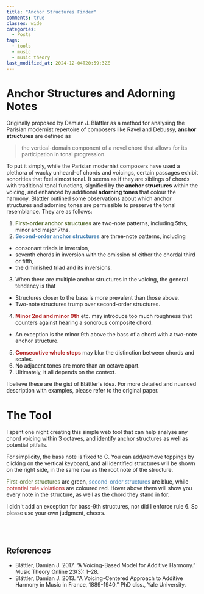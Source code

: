 ```yaml
---
title: "Anchor Structures Finder"
comments: true
classes: wide
categories:
  - Posts
tags:
  - tools
  - music
  - music theory
last_modified_at: 2024-12-04T20:59:32Z
---
```


# Anchor Structures and Adorning Notes
Originally proposed by Damian J. Blättler as a method for analysing the Parisian modernist repertoire of composers like Ravel and Debussy, **anchor structures** are defined as
> the vertical-domain component of a novel chord that allows for its participation in tonal progression.

To put it simply, while the Parisian modernist composers have used a plethora of wacky unheard-of chords and voicings, certain passages exhibit sonorities that feel almost tonal. It seems as if they are siblings of chords with traditional tonal functions, signified by the **anchor structures** within the voicing, and enhanced by additional **adorning tones** that colour the harmony. Blättler outlined some observations about which anchor structures and adorning tones are permissible to preserve the tonal resemblance. They are as follows:

1. <span style="color:darkolivegreen">**First-order anchor structures**</span> are two-note patterns, including 5ths, minor and major 7ths.
2. <span style="color:steelblue">**Second-order anchor structures**</span> are three-note patterns, including
  - consonant triads in inversion,
  - seventh chords in inversion with the omission of either the chordal third or fifth,
  - the diminished triad and its inversions.
3. When there are multiple anchor structures in the voicing, the general tendency is that
  - Structures closer to the bass is more prevalent than those above.
  - Two-note structures trump over second-order structures.
4. <span style="color:firebrick">**Minor 2nd and minor 9th**</span> etc. may introduce too much roughness that counters against hearing a sonorous composite chord.
  - An exception is the minor 9th above the bass of a chord with a two-note anchor structure.
5. <span style="color:firebrick">**Consecutive whole steps**</span> may blur the distinction between chords and scales.
6. No adjacent tones are more than an octave apart.
7. Ultimately, it all depends on the context.

I believe these are the gist of Blättler's idea. For more detailed and nuanced description with examples, please refer to the original paper.

# The Tool

I spent one night creating this simple web tool that can help analyse any chord voicing within 3 octaves, and identify anchor structures as well as potential pitfalls.

For simplicity, the bass note is fixed to C. You can add/remove toppings by clicking on the vertical keyboard, and all identified structures will be shown on the right side, in the same row as the root note of the structure.

<span style="color:darkolivegreen">First-order structures</span> are green, <span style="color:steelblue">second-order structures</span> are blue, while <span style="color:firebrick">potential rule violations</span> are coloured red. Hover above them will show you every note in the structure, as well as the chord they stand in for.

I didn't add an exception for bass-9th structures, nor did I enforce rule 6. So please use your own judgment, cheers.

<br>

<div id='additive-harmony-voicing' class='tool-container'>
  <link rel="stylesheet" href="/assets/css/additive-harmony-voicing.css">
  <div id="keyboard" class="keyboard">  </div>
</div>
<script async src="https://ajax.googleapis.com/ajax/libs/jquery/1.11.1/jquery.min.js" charset="utf-8"></script>
<script async src="/assets/js/tools/chord-voicing.js" charset="utf-8"></script>

<br>

## References
- Blättler, Damian J. 2017. “A Voicing-Based Model for Additive Harmony.” Music Theory Online 23(3): 1–28.
- Blättler, Damian J. 2013. “A Voicing-Centered Approach to Additive Harmony in Music in France, 1889-1940.” PhD diss., Yale University.